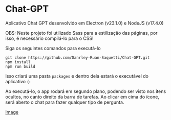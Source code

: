 # Chat-GPT

Aplicativo Chat GPT desenvolvido em Electron (v23.1.0) e NodeJS (v17.4.0)

OBS: Neste projeto foi utilizado Sass para a estilização das páginas, por isso, é necessário compilá-lo para o CSS!

Siga os seguintes comandos para executá-lo

```
git clone https://github.com/Danrley-Ruan-Saquetti/Chat-GPT.git
npm install
npm run build
```

Isso criará uma pasta ```packages``` e dentro dela estará o executável do aplicativo :)

Ao executá-lo, o app rodará em segundo plano, podendo ser visto nos itens ocultos, no canto direito da barra de tarefas. Ao clicar em cima do ícone, será aberto o chat para fazer qualquer tipo de pergunta.

[Image](https://github.com/Danrley-Ruan-Saquetti/Chat-GPT/blob/app-hidden/src/imgs/amostra-app.png)
